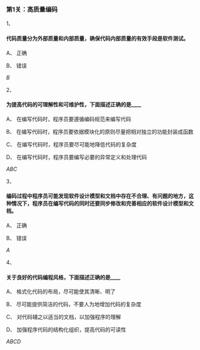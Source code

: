 ### 第1关：高质量编码

1、

#### 代码质量分为外部质量和内部质量，确保代码内部质量的有效手段是软件测试。


A、
正确

B、
错误

*B*

2、

#### 为提高代码的可理解性和可维护性，下面描述正确的是____


A、
在编写代码时，程序员要遵循编码规范来编写代码


B、
在编写代码时，程序员要依据模块化的原则尽量把相对独立的功能封装成函数


C、
在编写代码时，程序员要尽可能地降低代码的复杂度

D、
在编写代码时，程序员要编写必要的异常定义和处理代码

*ABC*

3、

#### 编码过程中程序员可能发现软件设计模型和文档中存在不合理、有问题的地方，这种情况下，程序员在编写代码的同时还要同步修改和完善相应的软件设计模型和文档。


A、
正确

B、
错误

*A*

4、

#### 关于良好的代码编程风格，下面描述正确的是____


A、
格式化代码的布局，尽可能使其清晰、明了


B、
尽可能提供简洁的代码，不要人为地增加代码的复杂度


C、
对代码辅之以适当的文档，以加强程序的理解

D、
加强程序代码的结构化组织，提高代码的可读性

*ABCD*